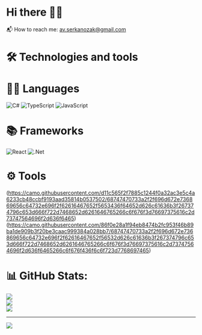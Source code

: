 # Hi there 👋🏻
📬 How to reach me: av.serkanozak@gmail.com

# 🛠 Technologies and tools
# 🧑‍💻 Languages
![C#](https://img.shields.io/badge/c%23-%23239120.svg?style=flat&logo=csharp&logoColor=white)  ![TypeScript](https://img.shields.io/badge/typescript-%23007ACC.svg?style=flat&logo=typescript&logoColor=white) ![JavaScript](https://img.shields.io/badge/javascript-%23323330.svg?style=flat&logo=javascript&logoColor=%23F7DF1E) 
# 📚 Frameworks
![React](https://img.shields.io/badge/react-%2320232a.svg?style=flat&logo=react&logoColor=%2361DAFB)
![.Net](https://img.shields.io/badge/.NET-5C2D91?style=flat&logo=.net&logoColor=white)
# ⚙️ Tools
(https://camo.githubusercontent.com/d11c565f2f7885c1244f0a32ac3e5c4a6233cb48ccbf9193aad35814b0537502/68747470733a2f2f696d672e736869656c64732e696f2f62616467652f5653436f64652d626c61636b3f267374796c653d666f722d7468652d6261646765266c6f676f3d76697375616c2d73747564696f2d636f6465)
(https://camo.githubusercontent.com/86f0e28a1f94eb8474b2fc953f46b89ba1de909b3f20be3caac999384a028bb7/68747470733a2f2f696d672e736869656c64732e696f2f62616467652f56532d626c61636b3f267374796c653d666f722d7468652d6261646765266c6f676f3d76697375616c2d73747564696f2d636f6465266c6f676f436f6c6f723d7768697465)
# 📊 GitHub Stats:
![](https://github-readme-stats.vercel.app/api?username=serkanozak&theme=onedark&hide_border=false&include_all_commits=true&count_private=true)<br/>
![](https://github-readme-streak-stats.herokuapp.com/?user=serkanozak&theme=onedark&hide_border=false)<br/>
![](https://github-readme-stats.vercel.app/api/top-langs/?username=serkanozak&theme=onedark&hide_border=false&include_all_commits=true&count_private=true&layout=compact)

---
[![](https://visitcount.itsvg.in/api?id=serkanozak&icon=2&color=0)](https://visitcount.itsvg.in)
